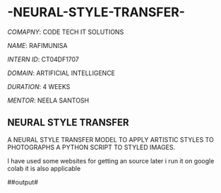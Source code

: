 # -NEURAL-STYLE-TRANSFER-

*COMAPNY*: CODE TECH IT SOLUTIONS

*NAME*: RAFIMUNISA

*INTERN ID*: CT04DF1707

*DOMAIN*: ARTIFICIAL INTELLIGENCE

*DURATION*: 4 WEEKS

*MENTOR*: NEELA SANTOSH

## NEURAL STYLE TRANSFER
A NEURAL STYLE TRANSFER MODEL TO APPLY ARTISTIC STYLES TO PHOTOGRAPHS
 A PYTHON SCRIPT TO STYLED IMAGES.

I have used some websites for getting an source later i run it on google colab it is also applicable 

##output#
 
